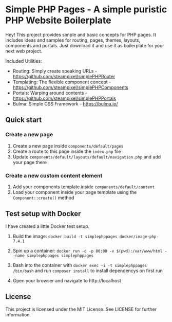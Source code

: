 # Simple PHP Pages - A simple puristic PHP Website Boilerplate
Hey! This project provides simple and basic concepts for PHP pages. It includes ideas and samples for routing, pages, themes, layouts, components and portals. Just download it and use it as boilerplate for your next web project.

Included Utilities:
* Routing: Simply create speaking URLs - https://github.com/steampixel/simplePHPRouter
* Templating: The flexible component concept - https://github.com/steampixel/simplePHPComponents
* Portals: Warping around contents - https://github.com/steampixel/simplePHPPortals
* Bulma: Simple CSS Framework - https://bulma.io/

## Quick start

### Create a new page
1. Create a new page inside `components/default/pages`
2. Create a route to this page inside the `index.php` file
3. Update `components/default/layouts/default/navigation.php` and add your page there

### Create a new custom content element
1. Add your components template inside `components/default/content`
2. Load your component inside your page template using the `Component::create()` method

## Test setup with Docker
I have created a little Docker test setup.

1. Build the image: `docker build -t simplephppages docker/image-php-7.4.1`

2. Spin up a container: `docker run -d -p 80:80 -v $(pwd):/var/www/html --name simplephppages simplephppages`

3. Bash into the container with `docker exec -i -t simplephppages /bin/bash` and run `composer install` to install dependencys on first run

4. Open your browser and navigate to http://localhost

## License
This project is licensed under the MIT License. See LICENSE for further information.
